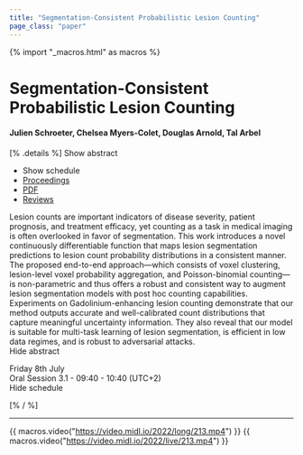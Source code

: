 ```yaml
---
title: "Segmentation-Consistent Probabilistic Lesion Counting"
page_class: "paper"
---
```


{% import "_macros.html" as macros %}

# Segmentation-Consistent Probabilistic Lesion Counting

#### Julien Schroeter, Chelsea Myers-Colet, Douglas Arnold, Tal Arbel

[% .details %]
<a class="toggle_visibility" data-selector=".abstract" data-level="3">Show abstract</a>
- <a class="toggle_visibility" data-selector=".schedule" data-level="3">Show schedule</a>
- <a href="">Proceedings</a>
- <a href="https://openreview.net/pdf?id=kwcxym1kMtf">PDF</a>
- <a href="https://openreview.net/forum?id=kwcxym1kMtf">Reviews</a>

<p>
    <span class="abstract">
       Lesion counts are important indicators of disease severity, patient prognosis, and treatment efficacy, yet counting as a task in medical imaging is often overlooked in favor of segmentation. This work introduces a novel continuously differentiable function that maps lesion segmentation predictions to lesion count probability distributions in a consistent manner. The proposed end-to-end approach—which consists of voxel clustering, lesion-level voxel probability aggregation, and Poisson-binomial counting—is non-parametric and thus offers a robust and consistent way to augment lesion segmentation models with post hoc counting capabilities. Experiments on Gadolinium-enhancing lesion counting demonstrate that our method outputs accurate and well-calibrated count distributions that capture meaningful uncertainty information. They also reveal that our model is suitable for multi-task learning of lesion segmentation, is efficient in low data regimes, and is robust to adversarial attacks.
        <br>
        <span class="actions"><a class="toggle_visibility" data-level="2">Hide abstract</a></span>
    </span>
</p>

<p>
    <span class="schedule">
        Friday 8th July<br>Oral Session 3.1 - 09:40 - 10:40 (UTC+2)
        <br>
        <span class="actions"><a class="toggle_visibility" data-level="2">Hide schedule</a></span>
    </span>
</p>

[% / %]


---

{{ macros.video("https://video.midl.io/2022/long/213.mp4") }}
{{ macros.video("https://video.midl.io/2022/live/213.mp4") }}